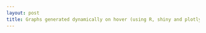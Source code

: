 ```yaml
---
layout: post
title: Graphs generated dynamically on hover (using R, shiny and plotly)
---
```

<style type="text/css">
		ul.tabs {
			margin: 0px;
			padding: 0px;
			list-style: none;
			border-bottom: 1px solid #ddd;
		}
		ul.tabs li {
			background: none;
			color: #808080;
			display: inline-block;
			padding: 10px 15px;
			cursor: pointer;
		}
		ul.tabs li.current {
			background: none;
			color: #808080;
			border-style: solid;
			border-width: 1px 1px 1px 1px;
			border-color: #ddd;
			border-radius: 5px 5px 0px 0px;
			border-bottom-color: white;
			margin-bottom: -1px;
		}
		.tab-content {
			font-family: 'Droid Sans Mono', monospace;
			display: none;
			background: #f5f5f5;
			margin: 10px 0px 10px 0px;
			text-align: left;
			font-size: 11px;
			line-height: 1.2;
			overflow: auto;
			white-space: pre;
			box-shadow: 5px 5px 0 #DDD;
		}
		.tab-content.current {
			display: inherit;
		}




<p align="justify">
Hello! Recently I was asked to create an R program showing one graph and dynamically generating another using the information about mouse position over the first graph. It is not as difficult as I thought, so here's the tutorial.
</p>

#### What we wanna achieve?
<p align="justify">
We're gonna create a simple R application showing annual and monthly average temperature anomalies. On one static graph we will illustrate the annual  average temperature anomalies, showing that they are constantly growing. While moving the mouse over this graph, we will dynamically generate another graph, which will illustrate monthly average temperature anomalies for the specific year our mouse is pointing to. Let me show this idea on a picture.
</p>
<p align="center">
  <img src="/images/dynamic_histogram/sketch.png">
</p>


#### What we need?
- shiny library, which is "A web application framework for R" and "turns your analyses into interactive web applications"
- plotly library, to draw plots
- 2 R files, one called server.R (script that contains the instructions that your computer needs to build your app) and one called ui.R (script that controls the layout and appearance of your app)
- data

<p align="justify">
You can download data files from <a href="doyouevendata.github.io/images/dynamic_histogram/annual.csv">here</a> and <a href="doyouevendata.github.io/images/dynamic_histogram/monthly.csv">here</a>. These are excel sheets prepared from the data availaible on NASA page (<a href="https://data.giss.nasa.gov/gistemp/">link</a>). Nasa's data looks like that:
</p>
![image_sketch](/images/dynamic_histogram/all_table.png)
<p align="justify">
It contains the year, average temperature anomaly for each month (January to December), than the average values for periods January-December, December-November and each quarter. What we've created from it:</p>
![image_sketch](/images/dynamic_histogram/tables.png)

To install shiny and plotly execute:
```r
install.packages("shiny")
install.packages("plotly")
library("plotly")
library("shiny")
```

#### Building app.
<p align="justify">
Now, our program has 2 components and their schema is imposed by Shiny. You can learn more about Shiny by visiting their website <a href="www.shiny.rstudio.com">www.shiny.rstudio.com</a>
</p>

We will start with ui.R, which by default looks like that:
```r
library(shiny)
ui <- fluidPage(

)
```
We will add few lines:
```r
library(shiny)
library(plotly)

ui <- fluidPage(
    h2("Average temperature anomaly for each year in 1880-2016 period"),
    plotlyOutput("plot"),
    h2("Monthly temperature anomaly for specific year"),
    plotlyOutput("plot2")
)
 ```
where:

* `library(plotly)` is the information that we gonna use plotly library
* `h2("Average temperature anomaly for each year in 1880-2016 period")` is the header of first section
* `plotlyOutput("plot")` is the place for output of the plotly function (the graph) we will call plot
* `h2("Monthly temperature anomaly for specific year")` is the header of second section
* `plotlyOutput("plot2")` is the place for output of the plotly function (the graph) we will call plot2

<p align="justify">This is what we've created so far:</p>
<p align="center">
  <img src="/images/dynamic_histogram/layout.png">
</p>

<p align="justify">
If we are minimalists and don't need our program to be fancy-looking, this is all we have to do. Now, to the server.R part! By default, it looks like that:</p>

```r
library(shiny)
server <- function(input, output) {

}
```
<p align="justify">
We wanna tell our script few things. First, we will use plotly, so we should add <code>library(plotly)</code> just below <code>library(shiny)</code>.Then, we have to import the data we will work on. Also, script has to know that we have created 2 areas to plot graphs, called <code>plot</code> and <code>plot2</code> and the output of our actions should be directed to them. Hence:</p>

```r
library(shiny)
library(plotly)

server <- function(input, output) {

monthly <- read.csv(file="path_to_monthly_file.csv",sep=",",header=TRUE)
annual <- read.csv(file="path_to_annual_file.csv",sep=",",header=TRUE)

  output$plot <- renderPlotly({   
  
    })
  
  output$plot2 <- renderPlotly({    
  
    })
}
```
<p align="justify">We will wrap all the actions generating graphs in a call to <code>renderPlot</code> to indicate that:</p>
  
   * It is "reactive" and therefore should re-execute automatically
       when inputs change
   * Its output type is a plot
   
   
#### Plotting graphs. 
<p align="justify">Now we can go straight to the point, which means plotting graphs! Building the first, static graph will be very easy (level: one-line-easiness). We only have to tell <code>plotly</code> "dude, take my annual dataset, put Years on Y axis, put temperature anomalies on Y axis, make it a scatter chart, where data are presented as line", translate it to plotly language and place in the first plot output:</p>

```r
output$plot <- renderPlotly({
    plot_ly(annual, x=~Year, y=~J.D, type = "scatter", mode="lines")
})
```
<p align="center">
  <img src="/images/dynamic_histogram/annual_graph.png">
</p>
<p align="justify">By the way, <code>plotly</code> is an awesome tool, so awesome you should go right now to <a href="https://plot.ly/feed/">its page</a> and learn more about it. If you are too lazy to do that, just type <code>?plotly</code> into R console. Also, <a href="https://plot.ly/r/reference/">here</a> you can find something about chart types in Plotly.

And now the most interesting part, generating graph dynamically on hover. To know where our mouse pointer is, we have to capture and store mouse event (check <a href="https://www.rdocumentation.org/packages/plotly/versions/4.5.6/topics/event_data">documentation</a>).</p>

```r
mouse_event <- event_data("plotly_hover")
```

<p align="justify">If you are curious how mouse event looks like, here is the one captured while mouse pointer is over year 2016 point of graph:</p>

```r
print(mouse_event)
        curveNumber pointNumber    x    y
1           0         136         2016 1.22
```

<p align="justify">What we need is the year, stored in the third column of event (curveNumber = first column, pointNumber = second column, x = third column). We wanna store that information in a variable called...wait for it....<code>year</code>. Yep.</p>

```r
year <- mouse_event[3]
```

<p align="justify">Now we wanna plot the graph showing monthly temperature anomalies for this particular year, so let's create a subset from our monthly dataset selecting only these rows where year = particular year captured in mouse event.</p>

```r
monthly_subset <- monthly[monthly$Year==year$x,]
```

And plot a graph:

```r
plot_ly(monthly_subset, x=~Month, y=~Deviation, type = "scatter", mode = "points + lines")
```

So to sum this part up, this is what your `output$plot2` should look like:

```r
  output$plot2 <- renderPlotly({
    mouse_event <- event_data("plotly_hover")
    year <- mouse_event[3]
    monthly_subset <- monthly[monthly$Year==year$x,]
    plot_ly(monthly_subset, x=~Month, y=~Deviation,type = "scatter", mode = "points + lines")
  })
  ```

<p align="justify">Or, if you want your code to take only 1 line instead of 4 and be impossible to understand, you can do that:</p>

```r
  output$plot2 <- renderPlotly({
    plot_ly(monthly[monthly$Year==event_data("plotly_hover")[3]$x,], x=~Month, y=~Deviation, type = "scatter", mode="lines + points")
  })
```

<p align="justify">Are you ready to see the final result? Put your mouse pointer over the graph!</p>

<iframe src="https://ymra.shinyapps.io/online/" style="width:100%; height:800px;"></iframe>

<div class="container">
	<ul class="tabs">
		<li class="tab-link current" data-tab="tab-1">ui.R</li>
		<li class="tab-link" data-tab="tab-2">server.R</li>
	</ul>
	<div class="content">
		<div class="tab-content current" id="tab-1">
			<pre class="code">
				<code class="r">
					<xmp>
					library(shiny)
					library(plotly)

					ui <- fluidPage(
					  h4("Average temperature anomaly for each year in 1880-2016 period",align="center"),
					  div(plotlyOutput("plot",width = "500px", height = "300px"), align = "center"),
					  h4("Monthly temperature anomaly for specific year",align="center"),
					  div(plotlyOutput("plot2",width = "500px", height = "300px"), align = "center")
					)

					</xmp>
				</code>
			</pre>
		</div>
		<div class="tab-content" id="tab-2">
			<pre class="code">
				<code class="r">
					</xmp>
						library(shiny)
						library(plotly)


						server <- function(input, output) {
						  # Read data
						  monthly <- read.csv(file="monthly.csv", sep=",", header = TRUE)
						  annual <- read.csv(file="annual.csv", sep=",", header = TRUE)

						  monthly$Month <- factor(monthly$Month, levels = c("Jan", "Feb", "Mar", 
																			"Apr", "May", "Jun", 
																			"Jul", "Aug", "Sep", 
																			"Oct", "Nov", "Dec"))

						  output$plot <- renderPlotly({
							plot_ly(annual, x=~Year, y=~J.D,type = "scatter", mode="lines")
							})

						  output$plot2 <- renderPlotly({
							mouse_event <- event_data("plotly_hover")
							year <- mouse_event[3]
							monthly_subset <- monthly[monthly$Year==year$x,]
							plot_ly(monthly_subset, x=~Month, y=~Deviation, type = "scatter", mode="lines + points")
						  })
						}
</xmp></code></pre>

		</div>
	</div>
</div>

